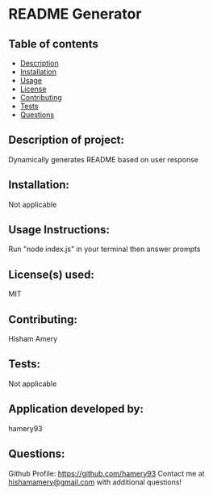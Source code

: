 # **README Generator**

## Table of contents
- [Description](#Description)
- [Installation](#Installation)
- [Usage](#Usage)
- [License](#License)
- [Contributing](#Contributing)
- [Tests](#Tests)
- [Questions](#Questions)

## Description of project:  
Dynamically generates README based on user response

## Installation:  
Not applicable

## Usage Instructions:  
Run "node index.js" in your terminal then answer prompts

## License(s) used:  

MIT

## Contributing:  
Hisham Amery

## Tests:  
Not applicable 

## Application developed by:  
hamery93

## Questions:  
Github Profile:  https://github.com/hamery93
Contact me at  hishamamery@gmail.com with additional questions!
